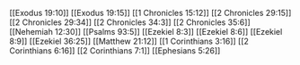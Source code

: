 [[Exodus 19:10]]
[[Exodus 19:15]]
[[1 Chronicles 15:12]]
[[2 Chronicles 29:15]]
[[2 Chronicles 29:34]]
[[2 Chronicles 34:3]]
[[2 Chronicles 35:6]]
[[Nehemiah 12:30]]
[[Psalms 93:5]]
[[Ezekiel 8:3]]
[[Ezekiel 8:6]]
[[Ezekiel 8:9]]
[[Ezekiel 36:25]]
[[Matthew 21:12]]
[[1 Corinthians 3:16]]
[[2 Corinthians 6:16]]
[[2 Corinthians 7:1]]
[[Ephesians 5:26]]
